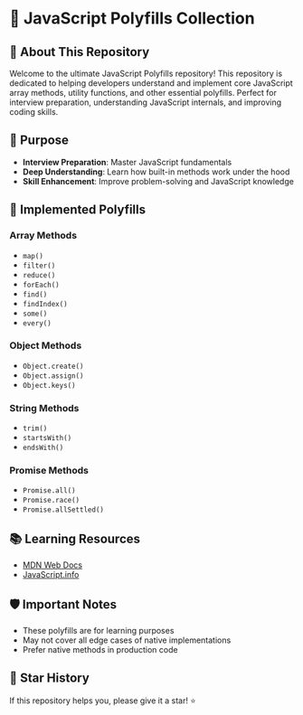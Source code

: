 # 🚀 JavaScript Polyfills Collection

## 📖 About This Repository

Welcome to the ultimate JavaScript Polyfills repository! This repository is dedicated to helping developers understand and implement core JavaScript array methods, utility functions, and other essential polyfills. Perfect for interview preparation, understanding JavaScript internals, and improving coding skills.

## 🎯 Purpose

- **Interview Preparation**: Master JavaScript fundamentals
- **Deep Understanding**: Learn how built-in methods work under the hood
- **Skill Enhancement**: Improve problem-solving and JavaScript knowledge

## 🧰 Implemented Polyfills

### Array Methods
- `map()`
- `filter()`
- `reduce()`
- `forEach()`
- `find()`
- `findIndex()`
- `some()`
- `every()`

### Object Methods
- `Object.create()`
- `Object.assign()`
- `Object.keys()`

### String Methods
- `trim()`
- `startsWith()`
- `endsWith()`

### Promise Methods
- `Promise.all()`
- `Promise.race()`
- `Promise.allSettled()`

## 📚 Learning Resources

- [MDN Web Docs](https://developer.mozilla.org/en-US/docs/Web/JavaScript)
- [JavaScript.info](https://javascript.info/)

## 🛡️ Important Notes

- These polyfills are for learning purposes
- May not cover all edge cases of native implementations
- Prefer native methods in production code

## 🌟 Star History

If this repository helps you, please give it a star! ⭐
